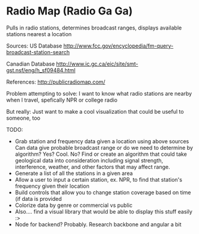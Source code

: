 Radio Map (Radio Ga Ga)
========

Pulls in radio stations, determines broadcast ranges, displays available stations nearest a location

Sources:
US Database
http://www.fcc.gov/encyclopedia/fm-query-broadcast-station-search

Canadian Database
http://www.ic.gc.ca/eic/site/smt-gst.nsf/eng/h_sf09484.html


References:
http://publicradiomap.com/

Problem attempting to solve:
I want to know what radio stations are nearby when I travel, spefically NPR or college radio

But really:
Just want to make a cool visualization that could be useful to someone, too


TODO:

- Grab station and frequency data given a location using above sources 
    Can data give probable broadcast range or do we need to determine by algorithm?
      Yes?  Cool.
      No?   Find or create an algorithm that could take geological data into consideration including
            signal strength, interference, weather, and other factors that may affect range.
- Generate a list of all the stations in a given area
- Allow a user to input a certain station, ex. NPR, to find that station's frequency given their location
- Build controls that allow you to change station coverage based on time (if data is provided
- Colorize data by genre or commercial vs public
- Also.... find a visual library that would be able to display this stuff easily :>
- Node for backend? Probably. Research backbone and angular a bit


